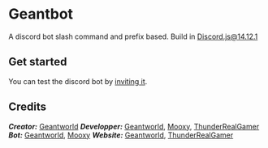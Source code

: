 # Geantbot

A discord bot slash command and prefix based. Build in Discord.js@14.12.1

## Get started

You can test the discord bot by [inviting it](https://geantbot.tk/).

## Credits

***Creator:*** [Geantworld](https://github.com/GeantW0rld)
***Developper:*** [Geantworld](https://github.com/GeantW0rld), [Mooxy](https://github.com/TheMooxy), [ThunderRealGamer](https://github.com/ThunderRealGamer)
***Bot:*** [Geantworld](https://github.com/GeantW0rld), [Mooxy](https://github.com/TheMooxy)
***Website:*** [Geantworld](https://github.com/GeantW0rld), [ThunderRealGamer](https://github.com/ThunderRealGamer)